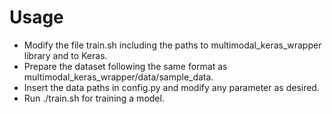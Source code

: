 
# Usage

* Modify the file train.sh including the paths to multimodal_keras_wrapper library and to Keras.
* Prepare the dataset following the same format as multimodal_keras_wrapper/data/sample_data.
* Insert the data paths in config.py and modify any parameter as desired.
* Run ./train.sh for training a model.

